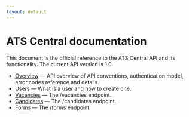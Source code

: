 ```yaml
---
layout: default
---
```


# ATS Central documentation

This document is the official reference to the ATS Central API and its functionality. The current API version is 1.0.  

*   [Overview](overview) — API overview of API conventions, authentication model, error codes reference and details.
*   [Users](users) — What is a user and how to create one.
*   [Vacancies](vacancies) — The /vacancies endpoint.
*   [Candidates](candidates) — The /candidates endpoint.
*   [Forms](forms) — The /forms endpoint.
